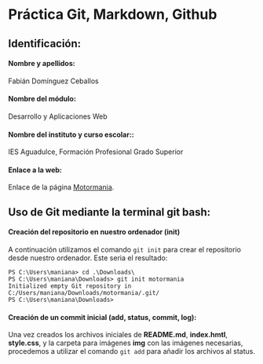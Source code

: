 # Práctica Git, Markdown, Github

## Identificación:

#### Nombre y apellidos:
Fabián Domínguez Ceballos

#### Nombre del módulo:
Desarrollo y Aplicaciones Web

#### Nombre del instituto y curso escolar::
IES Aguadulce, Formación Profesional Grado Superior

#### Enlace a la web:

Enlace de la página [Motormania]().

## Uso de Git mediante la terminal git bash:

#### Creación del repositorio en nuestro ordenador (init)

A continuación utilizamos el comando `git init` para crear el repositorio desde nuestro ordenador. Este seria el resultado:

```
PS C:\Users\maniana> cd .\Downloads\
PS C:\Users\maniana\Downloads> git init motormania
Initialized empty Git repository in C:/Users/maniana/Downloads/motormania/.git/
PS C:\Users\maniana\Downloads>
```

#### Creación de un commit inicial (add, status, commit, log):

Una vez creados los archivos iniciales de **README.md**, **index.hmtl**, **style.css**, y la carpeta para imágenes **img** con las imágenes necesarias, procedemos a utilizar el comando `git add` para añadir los archivos al status.

```

